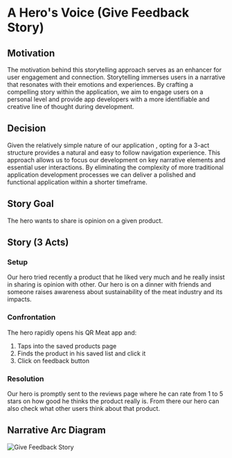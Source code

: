 # A Hero's Voice (Give Feedback Story)

## Motivation

The motivation behind this storytelling approach serves as an enhancer for user engagement and connection. Storytelling immerses users in a narrative that resonates with their emotions and experiences. By crafting a compelling story within the application, we aim to engage users on a personal level and provide app developers with a more identifiable and creative line of thought during development.

## Decision

Given the relatively simple nature of our application , opting for a 3-act structure provides a natural and easy to follow navigation experience. This approach allows us to focus our development on key narrative elements and essential user interactions. By eliminating the complexity of more traditional application development processes we can deliver a polished and functional application within a shorter timeframe.

## Story Goal

The hero wants to share is opinion on a given product.

## Story (3 Acts)

### Setup

Our hero tried recently a product that he liked very much and he really insist in sharing is opinion with other.
Our hero is on a dinner with friends and someone raises awareness about sustainability of the meat industry and its impacts.

### Confrontation

The hero rapidly opens his QR Meat app and:

1. Taps into the saved products page
2. Finds the product in his saved list and click it
3. Click on feedback button

### Resolution

Our hero is promptly sent to the reviews page where he can rate from 1 to 5 stars on how good he thinks the product really is. From there our hero can also check what other users think about that product.

## Narrative Arc Diagram

<p>
  <img src="./assets/give-feedback.png" alt="Give Feedback Story">
</p>

